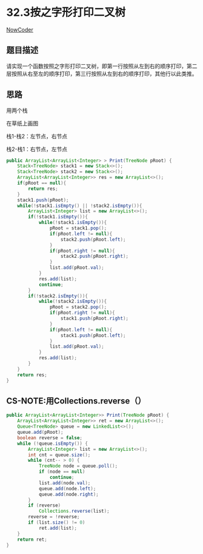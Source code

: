 # 32.3按之字形打印二叉树

 [NowCoder](https://www.nowcoder.com/practice/91b69814117f4e8097390d107d2efbe0?tpId=13&tqId=11212&tPage=1&rp=1&ru=/ta/coding-interviews&qru=/ta/coding-interviews/question-ranking&from=cyc_github) 

## 题目描述

请实现一个函数按照之字形打印二叉树，即第一行按照从左到右的顺序打印，第二层按照从右至左的顺序打印，第三行按照从左到右的顺序打印，其他行以此类推。

## 思路

用两个栈

在草纸上画图

栈1-栈2：左节点，右节点

栈2-栈1：右节点，左节点

```java
public ArrayList<ArrayList<Integer> > Print(TreeNode pRoot) {
    Stack<TreeNode> stack1 = new Stack<>();
    Stack<TreeNode> stack2 = new Stack<>();
    ArrayList<ArrayList<Integer>> res = new ArrayList<>();
    if(pRoot == null){
        return res;
    }
    stack1.push(pRoot);
    while(!stack1.isEmpty() || !stack2.isEmpty()){
        ArrayList<Integer> list = new ArrayList<>();
        if(!stack1.isEmpty()){
            while(!stack1.isEmpty()){
                pRoot = stack1.pop();
                if(pRoot.left != null){
                    stack2.push(pRoot.left);
                }
                if(pRoot.right != null){
                    stack2.push(pRoot.right);
                }
                list.add(pRoot.val);
            }
            res.add(list);
            continue;
        }
        if(!stack2.isEmpty()){
            while(!stack2.isEmpty()){
                pRoot = stack2.pop();
                if(pRoot.right != null){
                    stack1.push(pRoot.right);
                }
                if(pRoot.left != null){
                    stack1.push(pRoot.left);
                }
                list.add(pRoot.val);
            }
            res.add(list);
        }
    }
    return res;
}
```

## CS-NOTE:用Collections.reverse（）

```java
public ArrayList<ArrayList<Integer>> Print(TreeNode pRoot) {
    ArrayList<ArrayList<Integer>> ret = new ArrayList<>();
    Queue<TreeNode> queue = new LinkedList<>();
    queue.add(pRoot);
    boolean reverse = false;
    while (!queue.isEmpty()) {
        ArrayList<Integer> list = new ArrayList<>();
        int cnt = queue.size();
        while (cnt-- > 0) {
            TreeNode node = queue.poll();
            if (node == null)
                continue;
            list.add(node.val);
            queue.add(node.left);
            queue.add(node.right);
        }
        if (reverse)
            Collections.reverse(list);
        reverse = !reverse;
        if (list.size() != 0)
            ret.add(list);
    }
    return ret;
}
```

